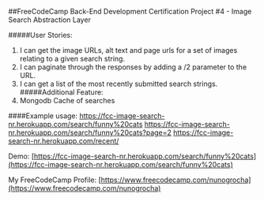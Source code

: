 ##FreeCodeCamp Back-End Development Certification Project #4 - Image Search Abstraction Layer

#####User Stories:
1. I can get the image URLs, alt text and page urls for a set of images relating to a given search string.
2. I can paginate through the responses by adding a /2 parameter to the URL.
3. I can get a list of the most recently submitted search strings.
#####Additional Feature:
1. Mongodb Cache of searches

####Example usage:
https://fcc-image-search-nr.herokuapp.com/search/funny%20cats
https://fcc-image-search-nr.herokuapp.com/search/funny%20cats?page=2 
https://fcc-image-search-nr.herokuapp.com/recent/

Demo: [https://fcc-image-search-nr.herokuapp.com/search/funny%20cats](https://fcc-image-search-nr.herokuapp.com/search/funny%20cats)

My FreeCodeCamp Profile: [https://www.freecodecamp.com/nunogrocha](https://www.freecodecamp.com/nunogrocha)
